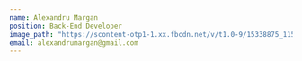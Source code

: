 ```yaml
---
name: Alexandru Margan
position: Back-End Developer
image_path: "https://scontent-otp1-1.xx.fbcdn.net/v/t1.0-9/15338875_1155286574526946_1248642678738172523_n.jpg?_nc_cat=101&oh=0e16a78c8a945cd33df5518bc533fefa&oe=5C5CC959"
email: alexandrumargan@gmail.com
---
```

